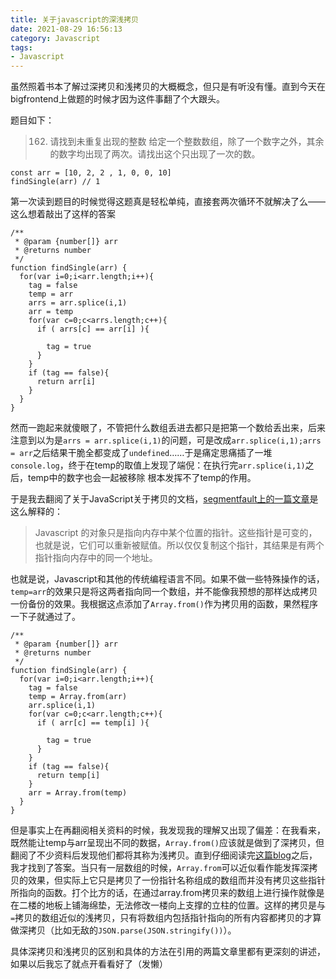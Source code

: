 ```yaml
---
title: 关于javascript的深浅拷贝
date: 2021-08-29 16:56:13
category: Javascript
tags:
- Javascript
---
```

虽然照着书本了解过深拷贝和浅拷贝的大概概念，但只是有听没有懂。直到今天在bigfrontend上做题的时候才因为这件事翻了个大跟头。

<!--more-->

题目如下：

>162. 请找到未重复出现的整数
>给定一个整数数组，除了一个数字之外，其余的数字均出现了两次。请找出这个只出现了一次的数。

```
const arr = [10, 2, 2 , 1, 0, 0, 10]
findSingle(arr) // 1
```

第一次读到题目的时候觉得这题真是轻松单纯，直接套两次循环不就解决了么——这么想着敲出了这样的答案

```
/**
 * @param {number[]} arr
 * @returns number
 */
function findSingle(arr) {
  for(var i=0;i<arr.length;i++){
    tag = false
    temp = arr
    arrs = arr.splice(i,1)
    arr = temp
    for(var c=0;c<arrs.length;c++){
      if ( arrs[c] == arr[i] ){
        
        tag = true
      } 
    }
    if (tag == false){
      return arr[i]
    }
  }
}
```

然而一跑起来就傻眼了，不管把什么数组丢进去都只是把第一个数给丢出来，后来注意到以为是`arrs = arr.splice(i,1)`的问题，可是改成`arr.splice(i,1);arrs = arr`之后结果干脆全都变成了`undefined`……于是痛定思痛插了一堆`console.log`，终于在temp的取值上发现了端倪：在执行完`arr.splice(i,1)`之后，temp中的数字也会一起被移除 根本发挥不了temp的作用。

于是我去翻阅了关于JavaScript关于拷贝的文档，[segmentfault上的一篇文章](https://segmentfault.com/a/1190000018903274)是这么解释的：
> Javascript 的对象只是指向内存中某个位置的指针。这些指针是可变的，也就是说，它们可以重新被赋值。所以仅仅复制这个指针，其结果是有两个指针指向内存中的同一个地址。

也就是说，Javascript和其他的传统编程语言不同。如果不做一些特殊操作的话，`temp=arr`的效果只是将这两者指向同一个数组，并不能像我预想的那样达成拷贝一份备份的效果。我根据这点添加了`Array.from()`作为拷贝用的函数，果然程序一下子就通过了。

```
/**
 * @param {number[]} arr
 * @returns number
 */
function findSingle(arr) {
  for(var i=0;i<arr.length;i++){
    tag = false
    temp = Array.from(arr)
    arr.splice(i,1)
    for(var c=0;c<arr.length;c++){
      if ( arr[c] == temp[i] ){
        
        tag = true
      } 
    }
    if (tag == false){
      return temp[i]
    }
    arr = Array.from(temp)
  }
}
```

但是事实上在再翻阅相关资料的时候，我发现我的理解又出现了偏差：在我看来，既然能让temp与arr呈现出不同的数据，`Array.from()`应该就是做到了深拷贝，但翻阅了不少资料后发现他们都将其称为浅拷贝。直到仔细阅读完[这篇blog](https://blog.csdn.net/weixin_43513495/article/details/97934484)之后，我才找到了答案。当只有一层数组的时候，`Array.from`可以近似看作能发挥深拷贝的效果，但实际上它只是拷贝了一份指针名称组成的数组而并没有拷贝这些指针所指向的函数。打个比方的话，在通过array.from拷贝来的数组上进行操作就像是在二楼的地板上铺海绵垫，无法修改一楼向上支撑的立柱的位置。这样的拷贝是与`=`拷贝的数组近似的浅拷贝，只有将数组内包括指针指向的所有内容都拷贝的才算做深拷贝（比如无敌的`JSON.parse(JSON.stringify())`）。

具体深拷贝和浅拷贝的区别和具体的方法在引用的两篇文章里都有更深刻的讲述，如果以后我忘了就点开看看好了（发懒）